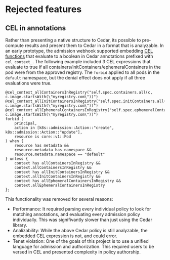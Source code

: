 # Rejected features

## CEL in annotations

Rather than presenting a native structure to Cedar, its possible to pre-compute results and present them to Cedar in a format that is analyzable.
In an early prototype, the admission webhook supported embedding [CEL functions][cel] that evaluate to a boolean in Cedar annotations prefixed with `cel_context_`.
The following example included 3 CEL expressions that evaluate to true if all containers/initContainers/ephemeralContainers in the pod were from the approved registry.
The `forbid` applied to all pods in the `default` namespace, but the denial effect does not apply if all three evaluations were true.

[cel]: https://kubernetes.io/docs/reference/using-api/cel/

```cedar
@cel_context_allContainersInRegistry("self.spec.containers.all(c, c.image.startsWith(\"myregistry.com\"))")
@cel_context_allInitContainersInRegistry("self.spec.initContainers.all(c, c.image.startsWith(\"myregistry.com\"))")
@cel_context_allEphemeralContainersInRegistry("self.spec.ephemeralContainers.all(c, c.image.startsWith(\"myregistry.com\"))")
forbid (
    principal,
    action in [k8s::admission::Action::"create", k8s::admission::Action::"update"],
    resource is core::v1::Pod
) when {
    resource has metadata &&
    resource.metadata has namespace &&
    resource.metadata.namespace == "default"
} unless {
    context has allContainersInRegistry &&
    context.allContainersInRegistry &&
    context has allInitContainersInRegistry &&
    context.allInitContainersInRegistry &&
    context has allEphemeralContainersInRegistry &&
    context.allEphemeralContainersInRegistry
};
```

This functionality was removed for several reasons:
* Performance: It required parsing every individual policy to look for matching annotations, and evaluating every admission policy individually.
    This was signifivantly slower than just using the Cedar library.
* Analizability: While the above Cedar policy is still analyzable, the embedded CEL expression is not, and could error. 
* Tenet violation: One of the goals of this project is to use a unified language for admission and authorization.
    This required users to be versed in CEL and presented complexity in policy authorship.
